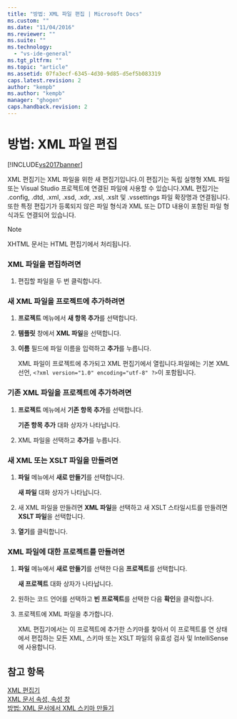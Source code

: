 ```yaml
---
title: "방법: XML 파일 편집 | Microsoft Docs"
ms.custom: ""
ms.date: "11/04/2016"
ms.reviewer: ""
ms.suite: ""
ms.technology: 
  - "vs-ide-general"
ms.tgt_pltfrm: ""
ms.topic: "article"
ms.assetid: 07fa3ecf-6345-4d30-9d85-d5ef5b083319
caps.latest.revision: 2
author: "kempb"
ms.author: "kempb"
manager: "ghogen"
caps.handback.revision: 2
---
```

# 방법: XML 파일 편집
[!INCLUDE[vs2017banner](../code-quality/includes/vs2017banner.md)]

XML 편집기는 XML 파일을 위한 새 편집기입니다.이 편집기는 독립 실행형 XML 파일 또는 Visual Studio 프로젝트에 연결된 파일에 사용할 수 있습니다.XML 편집기는 .config, .dtd, .xml, .xsd, .xdr, .xsl, .xslt 및 .vssettings 파일 확장명과 연결됩니다.또한 특정 편집기가 등록되지 않은 파일 형식과 XML 또는 DTD 내용이 포함된 파일 형식과도 연결되어 있습니다.  
  
> [!NOTE]
>  XHTML 문서는 HTML 편집기에서 처리됩니다.  
  
### XML 파일을 편집하려면  
  
1.  편집할 파일을 두 번 클릭합니다.  
  
### 새 XML 파일을 프로젝트에 추가하려면  
  
1.  **프로젝트** 메뉴에서 **새 항목 추가**를 선택합니다.  
  
2.  **템플릿** 창에서 **XML 파일**을 선택합니다.  
  
3.  **이름** 필드에 파일 이름을 입력하고 **추가**를 누릅니다.  
  
     XML 파일이 프로젝트에 추가되고 XML 편집기에서 열립니다.파일에는 기본 XML 선언, `<?xml version="1.0" encoding="utf-8" ?>`이 포함됩니다.  
  
### 기존 XML 파일을 프로젝트에 추가하려면  
  
1.  **프로젝트** 메뉴에서 **기존 항목 추가**를 선택합니다.  
  
     **기존 항목 추가** 대화 상자가 나타납니다.  
  
2.  XML 파일을 선택하고 **추가**를 누릅니다.  
  
### 새 XML 또는 XSLT 파일을 만들려면  
  
1.  **파일** 메뉴에서 **새로 만들기**를 선택합니다.  
  
     **새 파일** 대화 상자가 나타납니다.  
  
2.  새 XML 파일을 만들려면 **XML 파일**을 선택하고 새 XSLT 스타일시트를 만들려면 **XSLT 파일**을 선택합니다.  
  
3.  **열기**를 클릭합니다.  
  
### XML 파일에 대한 프로젝트를 만들려면  
  
1.  **파일** 메뉴에서 **새로 만들기**를 선택한 다음 **프로젝트**를 선택합니다.  
  
     **새 프로젝트** 대화 상자가 나타납니다.  
  
2.  원하는 코드 언어를 선택하고 **빈 프로젝트**를 선택한 다음 **확인**을 클릭합니다.  
  
3.  프로젝트에 XML 파일을 추가합니다.  
  
     XML 편집기에서는 이 프로젝트에 추가한 스키마를 찾아서 이 프로젝트를 연 상태에서 편집하는 모든 XML, 스키마 또는 XSLT 파일의 유효성 검사 및 IntelliSense에 사용합니다.  
  
## 참고 항목  
 [XML 편집기](../xml-tools/xml-editor.md)   
 [XML 문서 속성, 속성 창](../xml-tools/xml-document-properties-properties-window.md)   
 [방법: XML 문서에서 XML 스키마 만들기](../xml-tools/how-to-create-an-xml-schema-from-an-xml-document.md)